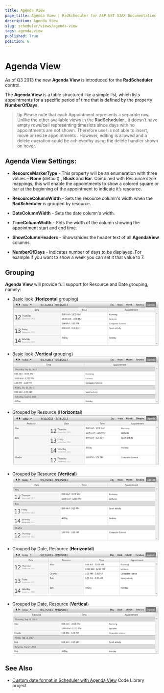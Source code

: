 ```yaml
---
title: Agenda View
page_title: Agenda View | RadScheduler for ASP.NET AJAX Documentation
description: Agenda View
slug: scheduler/views/agenda-view
tags: agenda,view
published: True
position: 6
---
```


# Agenda View



As of Q3 2013 the new **Agenda View** is introduced for the **RadScheduler** control.

The **Agenda View** is a table structured like a simple list, which lists appointments for a specific period of time that is defined by the property **NumberOfDays**.

>tip Please note that each Appointment represents a separate row. Unlike the other available views in the **RadScheduler** , it doesn’t have empty rows/cell representing timeslots since days with no appointments are not shown. Therefore user is not able to insert, move or resize appointments . However, editing is allowed and a delete operation could be achievedby using the delete handler shown on hover.
>


## Agenda View Settings:

* **ResourceMarkerType** - This property will be an enumeration with three values – **None** (default) , **Block** and **Bar**. Combined with Resource style mappings, this will enable the appointments to show a colored square or bar at the beginning of the appointment to indicate it’s resource.

* **ResourceColumnWidth** - Sets the resource column's width when the **RadScheduler** is grouped by resource.

* **DateColumnWidth** - Sets the date column's width.

* **TimeColumnWidth** - Sets the width of the column showing the appointment start and end time.

* **ShowColumnHeaders** - Shows/hides the header text of all **AgendaView** columns.

* **NumberOfDays** - Indicates number of days to be displayed. For example if you want to show a week you can set it that value to 7.

## Grouping

**Agenda View** will provide full support for Resource and Date grouping, namely:

* Basic look (**Horizontal** grouping)![scheduler-views-agendaview-horizontalgrouping](images/scheduler-views-agendaview-horizontalgrouping.png)

* Basic look (**Vertical** grouping)![scheduler-views-agendaview-verticalgrouping](images/scheduler-views-agendaview-verticalgrouping.png)

* Grouped by Resource (**Horizontal**)![scheduler-views-agendaview-horizontalgroupingbyresource](images/scheduler-views-agendaview-horizontalgroupingbyresource.png)

* Grouped by Resource (**Vertical**)![scheduler-views-agendaview-verticalgroupingbyresource](images/scheduler-views-agendaview-verticalgroupingbyresource.png)

* Grouped by Date, Resource (**Horizontal**)![scheduler-views-agendaview-horizontalgroupingbydateandresource](images/scheduler-views-agendaview-horizontalgroupingbydateandresource.png)

* Grouped by Date, Resource (**Vertical**)![scheduler-views-agendaview-verticalgroupingbydateandresource](images/scheduler-views-agendaview-verticalgroupingbydateandresource.png)

     

## See Also

* [Custom date format in Scheduler with Agenda View](https://www.telerik.com/support/code-library/custom-date-format-in-scheduler-with-agenda-view) Code Library project

